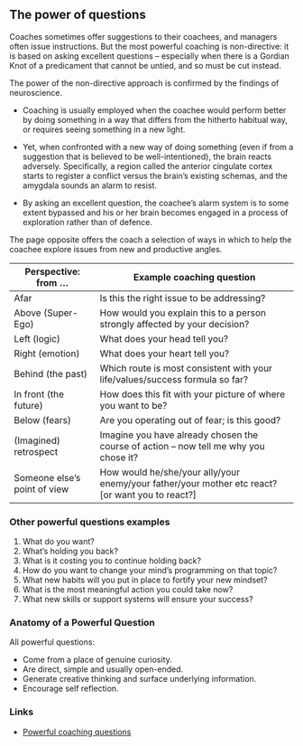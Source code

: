 ## The power of questions

Coaches sometimes offer suggestions to their coachees, and managers often issue instructions. But the most powerful coaching is non-directive: it is based on asking excellent questions – especially when there is a Gordian Knot of a predicament that cannot be untied, and so must be cut instead.

The power of the non-directive approach is confirmed by the findings of neuroscience.

* Coaching is usually employed when the coachee would perform better by doing something in a way that differs from the hitherto habitual way, or requires seeing something in a new light.

* Yet, when confronted with a new way of doing something (even if from a suggestion that is believed to be well-intentioned), the brain reacts adversely. Specifically, a region called the anterior cingulate cortex starts to register a conflict versus the brain’s existing schemas, and the amygdala sounds an alarm to resist.

* By asking an excellent question, the coachee’s alarm system is to some extent bypassed and his or her brain becomes engaged in a process of exploration rather than of defence.

The page opposite offers the coach a selection of ways in which to help the coachee explore issues from new and productive angles.

| Perspective: from … | Example coaching question |
| --------------------| --------------------------|
| Afar | Is this the right issue to be addressing? |
| Above (Super-Ego) | How would you explain this to a person strongly affected by your decision? |
| Left (logic) | What does your head tell you? |
| Right (emotion) | What does your heart tell you? |
| Behind (the past) | Which route is most consistent with your life/values/success formula so far? |
| In front (the future) | How does this fit with your picture of where you want to be? |
| Below (fears) |  Are you operating out of fear; is this good? |
| (Imagined) retrospect | Imagine you have already chosen the course of action – now tell me why you chose it? |
| Someone else’s point of view | How would he/she/your ally/your enemy/your father/your mother etc react? [or want you to react?] |

### Other powerful questions examples

1. What do you want?
2. What’s holding you back?
3. What is it costing you to continue holding back?
4. How do you want to change your mind’s programming on that topic?
5. What new habits will you put in place to fortify your new mindset?
6. What is the most meaningful action you could take now?
7. What new skills or support systems will ensure your success?

### Anatomy of a Powerful Question

All powerful questions:

* Come from a place of genuine curiosity.
* Are direct, simple and usually open-ended.
* Generate creative thinking and surface underlying information.
* Encourage self reflection.

### Links
* [Powerful coaching questions](http://www.prosperouscoachblog.com/powerful-coaching-questions/)

